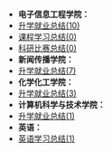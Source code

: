 - **电子信息工程学院：**
- [升学就业总结(10)](升学就业/电子信息工程学院/README.md)
- [课程学习总结(0)](课程学习/电子信息工程学院/README.md)
- [科研比赛总结(0)](科研比赛/电子信息工程学院/README.md)
- **新闻传播学院：**
- [升学就业总结(7)](升学就业/新闻传播学院/README.md)
- **化学化工学院：**
- [升学就业总结(3)](升学就业/化学化工学院/README.md)
- **计算机科学与技术学院：**
- [升学就业总结(1)](升学就业/计算机科学与技术学院/README.md)
- **英语：**
- [英语学习总结(1)](英语学习/README.md)